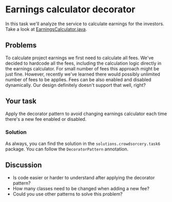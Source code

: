 # Earnings calculator decorator

In this task we'll analyze the service to calculate earnings for the investors. Take a look at [EarningsCalculator.java](..%2Fsrc%2Fmain%2Fjava%2Fpl%2Fwojtyna%2Ftrainings%2Fdesignpatterns%2Fproblems%2Fcrowdsorcery%2Ftask6%2Fservices%2FEarningsCalculator.java).

## Problems
To calculate project earnings we first need to calculate all fees. We've decided to hardcode all the fees, including the calculation logic directly in the earnings calculator. For small number of fees this approach might be just fine. However, recently we've learned there would possibly unlimited number of fees to be applies. Fees can be also enabled and disabled dynamically. Our design definitely doesn't support that well, right?

## Your task
Apply the decorator pattern to avoid changing earnings calculator each time there's a new fee enabled or disabled.

### Solution
As always, you can find the solution in the `solutions.crowdsorcery.task6` package. You can follow the `DecoratorPattern` annotation.

## Discussion
- Is code easier or harder to understand after applying the decorator pattern?
- How many classes need to be changed when adding a new fee?
- Could you use other patterns to solve this problem?